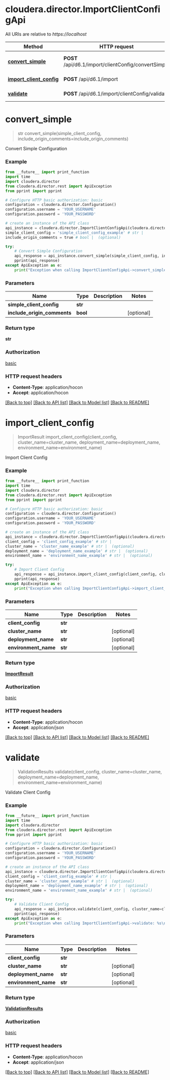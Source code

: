 # cloudera.director.ImportClientConfigApi

All URIs are relative to *https://localhost*

Method | HTTP request | Description
------------- | ------------- | -------------
[**convert_simple**](ImportClientConfigApi.md#convert_simple) | **POST** /api/d6.1/import/clientConfig/convertSimple | Convert Simple Configuration
[**import_client_config**](ImportClientConfigApi.md#import_client_config) | **POST** /api/d6.1/import | Import Client Config
[**validate**](ImportClientConfigApi.md#validate) | **POST** /api/d6.1/import/clientConfig/validate | Validate Client Config


# **convert_simple**
> str convert_simple(simple_client_config, include_origin_comments=include_origin_comments)

Convert Simple Configuration



### Example
```python
from __future__ import print_function
import time
import cloudera.director
from cloudera.director.rest import ApiException
from pprint import pprint

# Configure HTTP basic authorization: basic
configuration = cloudera.director.Configuration()
configuration.username = 'YOUR_USERNAME'
configuration.password = 'YOUR_PASSWORD'

# create an instance of the API class
api_instance = cloudera.director.ImportClientConfigApi(cloudera.director.ApiClient(configuration))
simple_client_config = 'simple_client_config_example' # str | 
include_origin_comments = true # bool |  (optional)

try:
    # Convert Simple Configuration
    api_response = api_instance.convert_simple(simple_client_config, include_origin_comments=include_origin_comments)
    pprint(api_response)
except ApiException as e:
    print("Exception when calling ImportClientConfigApi->convert_simple: %s\n" % e)
```

### Parameters

Name | Type | Description  | Notes
------------- | ------------- | ------------- | -------------
 **simple_client_config** | **str**|  | 
 **include_origin_comments** | **bool**|  | [optional] 

### Return type

**str**

### Authorization

[basic](../README.md#basic)

### HTTP request headers

 - **Content-Type**: application/hocon
 - **Accept**: application/hocon

[[Back to top]](#) [[Back to API list]](../README.md#documentation-for-api-endpoints) [[Back to Model list]](../README.md#documentation-for-models) [[Back to README]](../README.md)

# **import_client_config**
> ImportResult import_client_config(client_config, cluster_name=cluster_name, deployment_name=deployment_name, environment_name=environment_name)

Import Client Config



### Example
```python
from __future__ import print_function
import time
import cloudera.director
from cloudera.director.rest import ApiException
from pprint import pprint

# Configure HTTP basic authorization: basic
configuration = cloudera.director.Configuration()
configuration.username = 'YOUR_USERNAME'
configuration.password = 'YOUR_PASSWORD'

# create an instance of the API class
api_instance = cloudera.director.ImportClientConfigApi(cloudera.director.ApiClient(configuration))
client_config = 'client_config_example' # str | 
cluster_name = 'cluster_name_example' # str |  (optional)
deployment_name = 'deployment_name_example' # str |  (optional)
environment_name = 'environment_name_example' # str |  (optional)

try:
    # Import Client Config
    api_response = api_instance.import_client_config(client_config, cluster_name=cluster_name, deployment_name=deployment_name, environment_name=environment_name)
    pprint(api_response)
except ApiException as e:
    print("Exception when calling ImportClientConfigApi->import_client_config: %s\n" % e)
```

### Parameters

Name | Type | Description  | Notes
------------- | ------------- | ------------- | -------------
 **client_config** | **str**|  | 
 **cluster_name** | **str**|  | [optional] 
 **deployment_name** | **str**|  | [optional] 
 **environment_name** | **str**|  | [optional] 

### Return type

[**ImportResult**](ImportResult.md)

### Authorization

[basic](../README.md#basic)

### HTTP request headers

 - **Content-Type**: application/hocon
 - **Accept**: application/json

[[Back to top]](#) [[Back to API list]](../README.md#documentation-for-api-endpoints) [[Back to Model list]](../README.md#documentation-for-models) [[Back to README]](../README.md)

# **validate**
> ValidationResults validate(client_config, cluster_name=cluster_name, deployment_name=deployment_name, environment_name=environment_name)

Validate Client Config



### Example
```python
from __future__ import print_function
import time
import cloudera.director
from cloudera.director.rest import ApiException
from pprint import pprint

# Configure HTTP basic authorization: basic
configuration = cloudera.director.Configuration()
configuration.username = 'YOUR_USERNAME'
configuration.password = 'YOUR_PASSWORD'

# create an instance of the API class
api_instance = cloudera.director.ImportClientConfigApi(cloudera.director.ApiClient(configuration))
client_config = 'client_config_example' # str | 
cluster_name = 'cluster_name_example' # str |  (optional)
deployment_name = 'deployment_name_example' # str |  (optional)
environment_name = 'environment_name_example' # str |  (optional)

try:
    # Validate Client Config
    api_response = api_instance.validate(client_config, cluster_name=cluster_name, deployment_name=deployment_name, environment_name=environment_name)
    pprint(api_response)
except ApiException as e:
    print("Exception when calling ImportClientConfigApi->validate: %s\n" % e)
```

### Parameters

Name | Type | Description  | Notes
------------- | ------------- | ------------- | -------------
 **client_config** | **str**|  | 
 **cluster_name** | **str**|  | [optional] 
 **deployment_name** | **str**|  | [optional] 
 **environment_name** | **str**|  | [optional] 

### Return type

[**ValidationResults**](ValidationResults.md)

### Authorization

[basic](../README.md#basic)

### HTTP request headers

 - **Content-Type**: application/hocon
 - **Accept**: application/json

[[Back to top]](#) [[Back to API list]](../README.md#documentation-for-api-endpoints) [[Back to Model list]](../README.md#documentation-for-models) [[Back to README]](../README.md)

